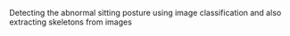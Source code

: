 Detecting the abnormal sitting posture using image classification and also extracting skeletons from images
